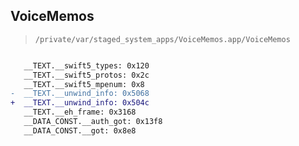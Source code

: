 ## VoiceMemos

> `/private/var/staged_system_apps/VoiceMemos.app/VoiceMemos`

```diff

   __TEXT.__swift5_types: 0x120
   __TEXT.__swift5_protos: 0x2c
   __TEXT.__swift5_mpenum: 0x8
-  __TEXT.__unwind_info: 0x5068
+  __TEXT.__unwind_info: 0x504c
   __TEXT.__eh_frame: 0x3168
   __DATA_CONST.__auth_got: 0x13f8
   __DATA_CONST.__got: 0x8e8

```
